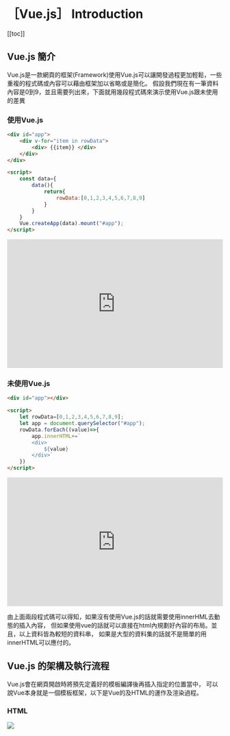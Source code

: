 # ［Vue.js］ Introduction

[[toc]]

## Vue.js 簡介
Vue.js是一款網頁的框架(Framework)使用Vue.js可以讓開發過程更加輕鬆，一些重複的程式碼或內容可以藉由框架加以省略或是簡化。
假設我們現在有一筆資料內容是0到9，並且需要列出來，下面就用幾段程式碼來演示使用Vue.js跟未使用的差異

<h3>使用Vue.js</h3>

```html
<div id="app">
    <div v-for="item in rowData">
        <div> {{item}} </div>
    </div>
</div>

<script>
    const data={
        data(){
            return{
                rowData:[0,1,2,3,4,5,6,7,8,9]
            }
        }
    }
    Vue.createApp(data).mount("#app");
</script>
```

<iframe height="300" style="width: 100%;" scrolling="no" title="VueLesson1-Vue" src="https://codepen.io/karta2341940/embed/QWxQgeq?default-tab=html%2Cresult" frameborder="no" loading="lazy" allowtransparency="true" allowfullscreen="true">
  See the Pen <a href="https://codepen.io/karta2341940/pen/QWxQgeq">
  VueLesson1-Vue</a> by karta2341940 (<a href="https://codepen.io/karta2341940">@karta2341940</a>)
  on <a href="https://codepen.io">CodePen</a>.
</iframe>

<h3>未使用Vue.js</h3>

```html
<div id="app"></div>

<script>
    let rowData=[0,1,2,3,4,5,6,7,8,9];
    let app = document.querySelector("#app");
    rowData.forEach((value)=>{
        app.innerHTML+=`
        <div>
            ${value}
        </div>`
    })
</script>
```

<iframe height="300" style="width: 100%;" scrolling="no" title="VueLesson1" src="https://codepen.io/karta2341940/embed/ExRQXOd?default-tab=html%2Cresult" frameborder="no" loading="lazy" allowtransparency="true" allowfullscreen="true">
  See the Pen <a href="https://codepen.io/karta2341940/pen/ExRQXOd">
  VueLesson1</a> by karta2341940 (<a href="https://codepen.io/karta2341940">@karta2341940</a>)
  on <a href="https://codepen.io">CodePen</a>.
</iframe>

由上面兩段程式碼可以得知，如果沒有使用Vue.js的話就需要使用innerHML去動態的插入內容，
但如果使用vue的話就可以直接在html內規劃好內容的布局。並且，以上資料皆為較短的資料串，
如果是大型的資料集的話就不是簡單的用innerHTML可以應付的。

## Vue.js 的架構及執行流程
Vue.js會在網頁開啟時將預先定義好的模板編譯後再插入指定的位置當中，
可以說Vue本身就是一個模板框架，以下是Vue的及HTML的運作及渲染過程。

### HTML

[![](https://mermaid.ink/img/pako:eNp9Uk1v4jAQ_SvWXBqklGKXpElEuYBWPYBaQU-rXEw8lGgTG9lGXRbx3zv5Qt1LLUVy3nt-82bsCxRGIWTwYeXxwFabXDNay9d1QN-I3d_PmeIdKHnw8r5ejQjb8eBNWod21FE7TmDBgxwWRnvUnm1L_SeHni4aWn2n11S16siZO0rNnD9X-HxXmMrYzKK6mzcBevnKSIVqNHtopPObrWpsF6auje4TimDb-LDtAdE3QdlOBAvn2P9pRdtXMag3pwrdEFXcPCnuLytr7AiK4rw9Fd7YW4BORwf2fhCzd4t4E-z9jNgN7ivzOSAEvMlS-1J_dNDwR8SydMdKnsms37GfZ9QM5vtUIIQabS1LRVd6ac7m4A9IPUBGWyUtXUqur6STJ2-2Z11ARl1hCKejkh6XpaSXUEO2l5UjlJwhu8BfyOJx-shF9DhNeJJO-TQO4QyZSJJxkkZxNI3SmE8mIr6G8M8YcuDjSb_SKJ2k4kmEgKqk-a27J9e-vLbE7_ZAW_L6BcO1xiY?type=png)](https://mermaid.live/edit#pako:eNp9Uk1v4jAQ_SvWXBqklGKXpElEuYBWPYBaQU-rXEw8lGgTG9lGXRbx3zv5Qt1LLUVy3nt-82bsCxRGIWTwYeXxwFabXDNay9d1QN-I3d_PmeIdKHnw8r5ejQjb8eBNWod21FE7TmDBgxwWRnvUnm1L_SeHni4aWn2n11S16siZO0rNnD9X-HxXmMrYzKK6mzcBevnKSIVqNHtopPObrWpsF6auje4TimDb-LDtAdE3QdlOBAvn2P9pRdtXMag3pwrdEFXcPCnuLytr7AiK4rw9Fd7YW4BORwf2fhCzd4t4E-z9jNgN7ivzOSAEvMlS-1J_dNDwR8SydMdKnsms37GfZ9QM5vtUIIQabS1LRVd6ac7m4A9IPUBGWyUtXUqur6STJ2-2Z11ARl1hCKejkh6XpaSXUEO2l5UjlJwhu8BfyOJx-shF9DhNeJJO-TQO4QyZSJJxkkZxNI3SmE8mIr6G8M8YcuDjSb_SKJ2k4kmEgKqk-a27J9e-vLbE7_ZAW_L6BcO1xiY)



